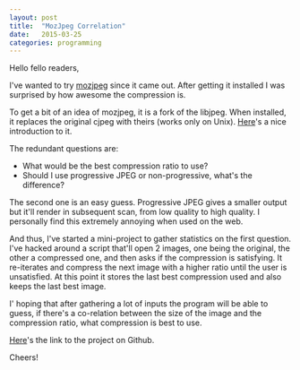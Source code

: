 ```yaml
---
layout: post
title:  "MozJpeg Correlation"
date:   2015-03-25
categories: programming
---
```


Hello fello readers,

I've wanted to try [mozjpeg](https://github.com/mozilla/mozjpeg) since it came out.
After getting it installed I was surprised by how awesome the compression is.


To get a bit of an idea of mozjpeg, it is a fork of the libjpeg. When installed,
it replaces the original cjpeg with theirs (works only on Unix).
[Here](https://hacks.mozilla.org/2014/08/using-mozjpeg-to-create-efficient-jpegs/)'s a nice introduction to it.


The redundant questions are: 

* What would be the best compression ratio to use?
* Should I use progressive JPEG or non-progressive, what's the difference?


The second one is an easy guess. Progressive JPEG gives a smaller output but it'll
render in subsequent scan, from low quality to high quality. I personally find this extremely
annoying when used on the web.


And thus, I've started a mini-project to gather statistics on the first question.
I've hacked around a script that'll open 2 images, one being the original, the other a
compressed one, and then asks if the compression is satisfying. It re-iterates 
and compress the next image with a higher ratio until the user is unsatisfied.
At this point it stores the last best compression used and also keeps the last best image.


I' hoping that after gathering a lot of inputs the program will be able to guess,
if there's a co-relation between the size of the image and the compression ratio,
what compression is best to use.


[Here](https://github.com/venam/mozjpeg-stats)'s the link to the project on Github.


Cheers!
